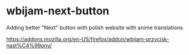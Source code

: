 # wbijam-next-button

Adding better "Next" button with polish website with anime translations

https://addons.mozilla.org/en-US/firefox/addon/wbijam-przycisk-nast%C4%99pny/
